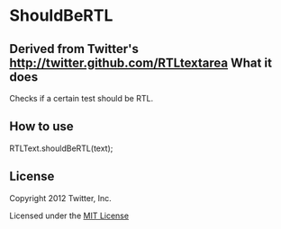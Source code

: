 ShouldBeRTL
========
Derived from Twitter's  http://twitter.github.com/RTLtextarea
What it does
------------
Checks if a certain test should be RTL.


How to use
-----------
RTLText.shouldBeRTL(text);

License
-----------
Copyright 2012 Twitter, Inc.

Licensed under the [MIT License](http://opensource.org/licenses/mit-license.php)
